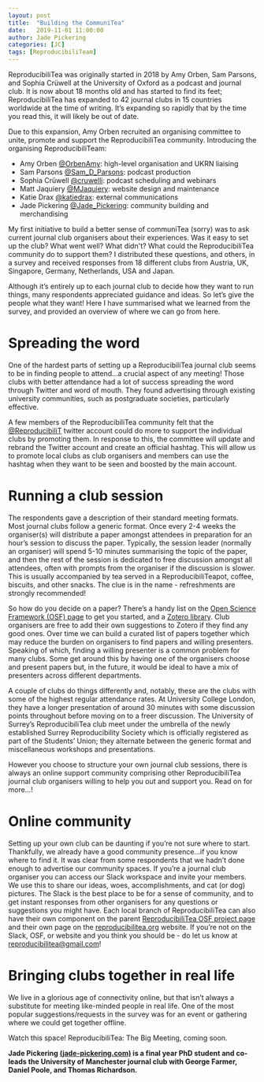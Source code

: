 ```yaml
---
layout: post
title:  "Building the CommuniTea"
date:   2019-11-01 11:00:00
author: Jade Pickering
categories: [JC]
tags: [ReproducibiliTeam]
---
```


ReproducibiliTea was originally started in 2018 by Amy Orben, Sam Parsons, and Sophia Crüwell at the University of Oxford as a podcast and journal club. It is now about 18 months old and has started to find its feet; ReproducibiliTea has expanded to 42 journal clubs in 15 countries worldwide at the time of writing. It’s expanding so rapidly that by the time you read this, it will likely be out of date.

Due to this expansion, Amy Orben recruited an organising committee to unite, promote and support the ReproducibiliTea community. Introducing the organising ReproducibiliTeam:

* Amy Orben [@OrbenAmy](https://twitter.com/OrbenAmy): high-level organisation and UKRN liaising
* Sam Parsons [@Sam_D_Parsons](https://twitter.com/Sam_D_Parsons): podcast production
* Sophia Crüwell [@cruwelli](https://twitter.com/cruwelli): podcast scheduling and webinars
* Matt Jaquiery [@MJaquiery](https://twitter.com/MJaquiery): website design and maintenance
* Katie Drax [@katiedrax](https://twitter.com/katiedrax): external communications
* Jade Pickering [@Jade_Pickering](https://twitter.com/Jade_Pickering): community building and merchandising

My first initiative to build a better sense of communiTea (sorry) was to ask current journal club organisers about their experiences. Was it easy to set up the club? What went well? What didn't? What could the ReproducibiliTea community do to support them? I distributed these questions, and others, in a survey and received responses from 18 different clubs from Austria, UK, Singapore, Germany, Netherlands, USA and Japan.

Although it’s entirely up to each journal club to decide how they want to run things, many respondents appreciated guidance and ideas. So let’s give the people what they want! Here I have summarised what we learned from the survey, and provided an overview of where we can go from here.


# Spreading the word

One of the hardest parts of setting up a ReproducibiliTea journal club seems to be in finding people to attend...a crucial aspect of any meeting! Those clubs with better attendance had a lot of success spreading the word through Twitter and word of mouth. They found advertising through existing university communities, such as postgraduate societies, particularly effective.

A few members of the ReproducibiliTea community felt that the [@ReproducibiliT](https://twitter.com/ReproducibiliT) twitter account could do more to support the individual clubs by promoting them. In response to this, the committee will update and rebrand the Twitter account and create an official  hashtag. This will allow us to promote local clubs as club organisers and members can use the hashtag when they want to be seen and boosted by the main account.


# Running a club session

The respondents gave a description of their standard meeting formats. Most journal clubs follow a generic format. Once every 2-4 weeks the organiser(s) will distribute a paper amongst attendees in preparation for an hour’s session to discuss the paper. Typically, the session leader (normally an organiser) will spend 5-10 minutes summarising the topic of the paper, and then the rest of the session is dedicated to free discussion amongst all attendees, often with prompts from the organiser if the discussion is slower. This is usually accompanied by tea served in a ReproducibiliTeapot, coffee, biscuits, and other snacks. The clue is in the name - refreshments are strongly recommended!

So how do you decide on a paper? There’s a handy list on the [Open Science Framework (OSF) page](https://osf.io/8r2jg/) to get you started, and a [Zotero library](https://www.zotero.org/groups/2354006/reproducibilitea/items/). Club organisers are free to add their own suggestions to Zotero if they find any good ones. Over time we can build a curated list of papers together which may reduce the burden on organisers to find papers and willing presenters. Speaking of which, finding a willing presenter is a common problem for many clubs. Some get around this by having one of the organisers choose and present papers but, in the future, it would be ideal to have a mix of presenters across different departments.

A couple of clubs do things differently and, notably, these are the clubs with some of the highest regular attendance rates. At University College London, they have a longer presentation of around 30 minutes with some discussion points throughout before moving on to a freer discussion. The University of Surrey’s ReproducibiliTea club meet under the umbrella of the newly established Surrey Reproducibility Society which is officially registered as part of the Students’ Union; they alternate between the generic format and miscellaneous workshops and presentations.

However you choose to structure your own journal club sessions, there is always an online support community comprising other ReproducibiliTea journal club organisers willing to help you out and support you. Read on for more…!


# Online community

Setting up your own club can be daunting if you’re not sure where to start. Thankfully, we already have a good community presence...if you know where to find it. It was clear from some respondents that we hadn’t done enough to advertise our community spaces. If you’re a journal club organiser you can access our Slack workspace and invite your members. We use this to share our ideas, woes, accomplishments, and cat (or dog) pictures. The Slack is the best place to be for a sense of community, and to get instant responses from other organisers for any questions or suggestions you might have. Each local branch of ReproducibiliTea can also have their own component on the parent [ReproducibiliTea OSF project page](https://osf.io/3qrj6/) and their own page on the [reproducibilitea.org](https://reproducibilitea.org/) website. If you’re not on the Slack, OSF, or website and you think you should be - do let us know at [reproducibilitea@gmail.com](reproducibilitea@gmail.com)!


# Bringing clubs together in real life

We live in a glorious age of connectivity online, but that isn’t always a substitute for meeting like-minded people in real life. One of the most popular suggestions/requests in the survey was for an event or gathering where we could get together offline.

Watch this space! ReproducibiliTea: The Big Meeting, coming soon.


**Jade Pickering [(jade-pickering.com)](https://www.jade-pickering.com/) is a final year PhD student and co-leads the University of Manchester journal club with George Farmer, Daniel Poole, and Thomas Richardson.**
